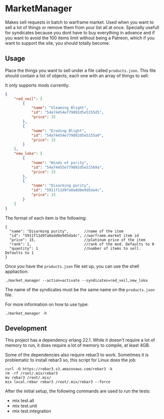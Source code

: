 # MarketManager

Makes sell requests in batch to warframe market. 
Used when you want to sell a lot of things or remove them from your list all at 
once. Specially usefull for syndicates because you dont have to buy everything 
in advance and if you want to avoid the 100 items limit without being a Patreon,
which if you want to support the site, you should totally become.

## Usage

Place the things you want to sell under a file called `products.json`. This file
should contain a list of objects, each one with an array of things to sell:

It only supports mods currently.

```json
{
    "red_veil": [
        {
            "name": "Gleaming Blight",
            "id": "54a74454e779892d5e5155d5",
            "price": 15
        },
        {
            "name": "Eroding Blight",
            "id": "54a74454e779892d5e5155a0",
            "price": 15
        }
    ],
    "new_loka": [
        {
            "name": "Winds of purity",
            "id": "54a74455e779892d5e51569a",
            "price": 15
        },
        {
            "name": "Disarming purity",
            "id": "5911f11d97a0add8e9d5da4c",
            "price": 15
        }
    ]
}
```

The format of each item is the following:

```
{
  "name": "Disarming purity",       //name of the item
  "id": "5911f11d97a0add8e9d5da4c", //warframe.market item id
  "price": 15,                      //platinum price of the item
  "rank": 1,                        //rank of the mod. Defaults to 0
  "quantity": 1                     //number of items to sell. Defaults to 1
}
```

Once you have the `products.json` file set up, you can use the shell appliaction:

```
./market_manager --action=activate --syndicates=red_veil,new_loka
```

The name of the syndicates must be the same name on the `products.json` file.

For more information on how to use type:

```
./market_manager -h
```

## Development

This project has a dependency erlang 22.1. While it doesn't require a lot of memory to run, it does require a lot of memory to compile, at least 4GB.

Some of the dependencies also require rebar3 to work. Sometimes it is problematic to install rebar3 so, this script for Linux does the job:

```
curl -O https://rebar3.s3.amazonaws.com/rebar3 -k
rm -rf /root/.mix/rebar3
mv rebar3 /root/.mix/
mix local.rebar rebar3 /root/.mix/rebar3 --force
```

After the initial setup, the following commands are used to run the tests:
- mix test.all
- mix test.unit
- mix test.integration
